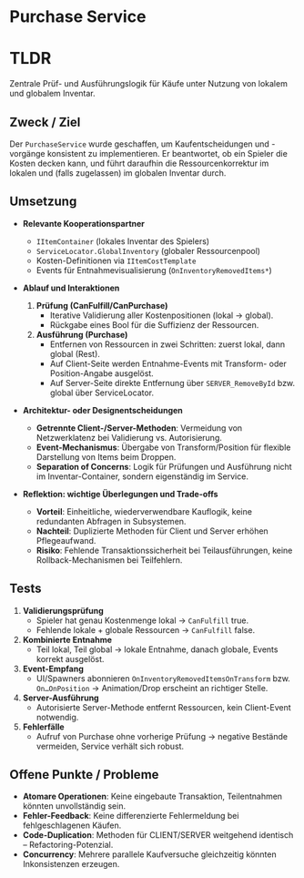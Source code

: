 # Purchase Service


# TLDR  
Zentrale Prüf- und Ausführungslogik für Käufe unter Nutzung von lokalem und globalem Inventar.

## Zweck / Ziel  
Der `PurchaseService` wurde geschaffen, um Kaufentscheidungen und -vorgänge konsistent zu implementieren. Er beantwortet, ob ein Spieler die Kosten decken kann, und führt daraufhin die Ressourcenkorrektur im lokalen und (falls zugelassen) im globalen Inventar durch.

## Umsetzung  
- **Relevante Kooperationspartner**  
  - `IItemContainer` (lokales Inventar des Spielers)  
  - `ServiceLocator.GlobalInventory` (globaler Ressourcenpool)  
  - Kosten-Definitionen via `IItemCostTemplate`  
  - Events für Entnahmevisualisierung (`OnInventoryRemovedItems*`)  

- **Ablauf und Interaktionen**  
  1. **Prüfung (CanFulfill/CanPurchase)**  
     - Iterative Validierung aller Kostenpositionen (lokal → global).  
     - Rückgabe eines Bool für die Suffizienz der Ressourcen.  
  2. **Ausführung (Purchase)**  
     - Entfernen von Ressourcen in zwei Schritten: zuerst lokal, dann global (Rest).  
     - Auf Client-Seite werden Entnahme-Events mit Transform- oder Position-Angabe ausgelöst.  
     - Auf Server-Seite direkte Entfernung über `SERVER_RemoveById` bzw. global über ServiceLocator.  

- **Architektur- oder Designentscheidungen**  
  - **Getrennte Client-/Server-Methoden**: Vermeidung von Netzwerklatenz bei Validierung vs. Autorisierung.  
  - **Event-Mechanismus**: Übergabe von Transform/Position für flexible Darstellung von Items beim Droppen.  
  - **Separation of Concerns**: Logik für Prüfungen und Ausführung nicht im Inventar-Container, sondern eigenständig im Service.

- **Reflektion: wichtige Überlegungen und Trade-offs**  
  - **Vorteil**: Einheitliche, wiederverwendbare Kauflogik, keine redundanten Abfragen in Subsystemen.  
  - **Nachteil**: Duplizierte Methoden für Client und Server erhöhen Pflegeaufwand.  
  - **Risiko**: Fehlende Transaktionssicherheit bei Teilausführungen, keine Rollback-Mechanismen bei Teilfehlern.


## Tests  
1. **Validierungsprüfung**  
   - Spieler hat genau Kostenmenge lokal → `CanFulfill` true.  
   - Fehlende lokale + globale Ressourcen → `CanFulfill` false.  
2. **Kombinierte Entnahme**  
   - Teil lokal, Teil global → lokale Entnahme, danach globale, Events korrekt ausgelöst.  
3. **Event-Empfang**  
   - UI/Spawners abonnieren `OnInventoryRemovedItemsOnTransform` bzw. `On…OnPosition` → Animation/Drop erscheint an richtiger Stelle.  
4. **Server-Ausführung**  
   - Autorisierte Server-Methode entfernt Ressourcen, kein Client-Event notwendig.  
5. **Fehlerfälle**  
   - Aufruf von Purchase ohne vorherige Prüfung → negative Bestände vermeiden, Service verhält sich robust.

## Offene Punkte / Probleme  
- **Atomare Operationen**: Keine eingebaute Transaktion, Teilentnahmen könnten unvollständig sein.  
- **Fehler-Feedback**: Keine differenzierte Fehlermeldung bei fehlgeschlagenen Käufen.  
- **Code-Duplication**: Methoden für CLIENT/SERVER weitgehend identisch – Refactoring-Potenzial.  
- **Concurrency**: Mehrere parallele Kaufversuche gleichzeitig könnten Inkonsistenzen erzeugen.  
